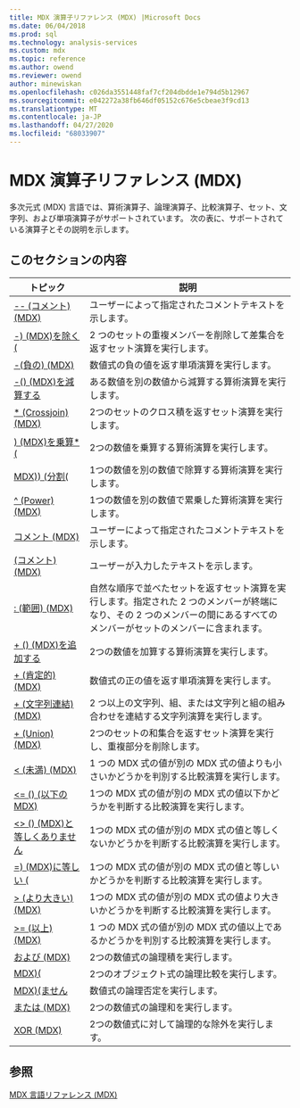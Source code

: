 ```yaml
---
title: MDX 演算子リファレンス (MDX) |Microsoft Docs
ms.date: 06/04/2018
ms.prod: sql
ms.technology: analysis-services
ms.custom: mdx
ms.topic: reference
ms.author: owend
ms.reviewer: owend
author: minewiskan
ms.openlocfilehash: c026da3551448faf7cf204dbdde1e794d5b12967
ms.sourcegitcommit: e042272a38fb646df05152c676e5cbeae3f9cd13
ms.translationtype: MT
ms.contentlocale: ja-JP
ms.lasthandoff: 04/27/2020
ms.locfileid: "68033907"
---
```

# <a name="mdx-operator-reference-mdx"></a>MDX 演算子リファレンス (MDX)


  多次元式 (MDX) 言語では、算術演算子、論理演算子、比較演算子、セット、文字列、および単項演算子がサポートされています。 次の表に、サポートされている演算子とその説明を示します。  
  
## <a name="in-this-section"></a>このセクションの内容  
  
|トピック|説明|  
|-----------|-----------------|  
|[-- &#40;コメント&#41; &#40;MDX&#41;](../mdx/comment-mdx-operator-reference.md)|ユーザーによって指定されたコメントテキストを示します。|  
|[-&#41; &#40;MDX&#41;を除く &#40;](../mdx/except-mdx-operator.md)|2 つのセットの重複メンバーを削除して差集合を返すセット演算を実行します。|  
|[-&#40;負の&#41; &#40;MDX&#41;](../mdx/negative-mdx.md)|数値式の負の値を返す単項演算を実行します。|  
|[-&#40;&#41; &#40;MDX&#41;を減算する](../mdx/subtract-mdx.md)|ある数値を別の数値から減算する算術演算を実行します。|  
|[&#42; &#40;Crossjoin&#41; &#40;MDX&#41;](../mdx/crossjoin-mdx-operator-reference.md)|2つのセットのクロス積を返すセット演算を実行します。|  
|[&#41; &#40;MDX&#41;を乗算&#42; &#40;](../mdx/multiply-mdx.md)|2つの数値を乗算する算術演算を実行します。|  
|[MDX&#41;&#41; &#40;分割&#40;](../mdx/divide-mdx-operator-reference.md)|1つの数値を別の数値で除算する算術演算を実行します。|  
|[^ &#40;Power&#41; &#40;MDX&#41;](../mdx/power-mdx.md)|1つの数値を別の数値で累乗した算術演算を実行します。|  
|[コメント &#40;MDX&#41;](../mdx/comment-mdx.md)|ユーザーによって指定されたコメントテキストを示します。|  
|[(コメント) (MDX)](../mdx/comment-mdx-double-slash.md)|ユーザーが入力したテキストを示します。|  
|[: &#40;範囲&#41; &#40;MDX&#41;](../mdx/range-mdx.md)|自然な順序で並べたセットを返すセット演算を実行します。指定された 2 つのメンバーが終端になり、その 2 つのメンバーの間にあるすべてのメンバーがセットのメンバーに含まれます。|  
|[+ &#40;&#41; &#40;MDX&#41;を追加する](../mdx/add-mdx.md)|2つの数値を加算する算術演算を実行します。|  
|[+ &#40;肯定的&#41; &#40;MDX&#41;](../mdx/positive-mdx.md)|数値式の正の値を返す単項演算を実行します。|  
|[+ &#40;文字列連結&#41; &#40;MDX&#41;](../mdx/string-concatenation-mdx.md)|2 つ以上の文字列、組、または文字列と組の組み合わせを連結する文字列演算を実行します。|  
|[+ &#40;Union&#41; &#40;MDX&#41;](../mdx/union-mdx-operator-reference.md)|2つのセットの和集合を返すセット演算を実行し、重複部分を削除します。|  
|[&#60; &#40;未満&#41; &#40;MDX&#41;](../mdx/less-than-mdx.md)|1 つの MDX 式の値が別の MDX 式の値よりも小さいかどうかを判別する比較演算を実行します。|  
|[&#60;= &#40;&#41; &#40;以下の MDX&#41;](../mdx/less-than-or-equal-to-mdx.md)|1つの MDX 式の値が別の MDX 式の値以下かどうかを判断する比較演算を実行します。|  
|[&#60;&#62; &#40;&#41; &#40;MDX&#41;と等しくありません](../mdx/not-equal-to-mdx.md)|1つの MDX 式の値が別の MDX 式の値と等しくないかどうかを判断する比較演算を実行します。|  
|[=&#41; &#40;MDX&#41;に等しい &#40;](../mdx/equal-to-mdx.md)|1つの MDX 式の値が別の MDX 式の値と等しいかどうかを判断する比較演算を実行します。|  
|[&#62; &#40;より大きい&#41; &#40;MDX&#41;](../mdx/greater-than-mdx.md)|1つの MDX 式の値が別の MDX 式の値より大きいかどうかを判断する比較演算を実行します。|  
|[&#62;= &#40;以上&#41; &#40;MDX&#41;](../mdx/greater-than-or-equal-to-mdx.md)|1 つの MDX 式の値が別の MDX 式の値以上であるかどうかを判別する比較演算を実行します。|  
|[および &#40;MDX&#41;](../mdx/and-mdx.md)|2つの数値式の論理積を実行します。|  
|[MDX&#41;&#40;](../mdx/is-mdx.md)|2つのオブジェクト式の論理比較を実行します。|  
|[MDX&#41;&#40;ません](../mdx/not-mdx.md)|数値式の論理否定を実行します。|  
|[または &#40;MDX&#41;](../mdx/or-mdx.md)|2つの数値式の論理和を実行します。|  
|[XOR &#40;MDX&#41;](../mdx/xor-mdx.md)|2つの数値式に対して論理的な除外を実行します。|  
  
## <a name="see-also"></a>参照  
 [MDX 言語リファレンス &#40;MDX&#41;](../mdx/mdx-language-reference-mdx.md)  
  
  
